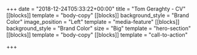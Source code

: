 +++
date = "2018-12-24T05:33:22+00:00"
title = "Tom Geraghty - CV"
[[blocks]]
template = "body-copy"
[[blocks]]
background_style = "Brand Color"
image_position = "Left"
template = "media-feature"
[[blocks]]
background_style = "Brand Color"
size = "Big"
template = "hero-section"
[[blocks]]
template = "body-copy"
[[blocks]]
template = "call-to-action"

+++
